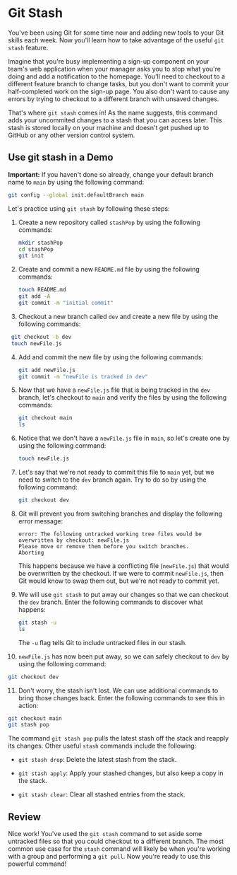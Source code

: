 # Git Stash

You've been using Git for some time now and adding new tools to your Git skills each week. Now you'll learn how to take advantage of the useful `git stash` feature.

Imagine that you're busy implementing a sign-up component on your team's web application when your manager asks you to stop what you're doing and add a notification to the homepage. You'll need to checkout to a different feature branch to change tasks, but you don't want to commit your half-completed work on the sign-up page. You also don't want to cause any errors by trying to checkout to a different branch with unsaved changes.

That's where `git stash` comes in! As the name suggests, this command adds your uncommited changes to a stash that you can access later. This stash is stored locally on your machine and doesn't get pushed up to GitHub or any other version control system.

## Use git stash in a Demo

**Important:** If you haven't done so already, change your default branch name to `main` by using the following command:

```sh
git config --global init.defaultBranch main
```

Let's practice using `git stash` by following these steps:

1. Create a new repository called `stashPop` by using the following commands:

   ```sh
   mkdir stashPop
   cd stashPop
   git init
   ```

2. Create and commit a new `README.md` file by using the following commands:

   ```sh
   touch README.md
   git add -A
   git commit -m "initial commit"
   ```

3. Checkout a new branch called `dev` and create a new file by using the following commands:

  ```sh
   git checkout -b dev
   touch newFile.js
   ```

4. Add and commit the new file by using the following commands:

   ```sh
   git add newFile.js
   git commit -m "newFile is tracked in dev"
   ```

5. Now that we have a `newFile.js` file that is being tracked in the `dev` branch, let's checkout to `main` and verify the files by using the following commands:

   ```sh
   git checkout main
   ls
   ```

6. Notice that we don't have a `newFile.js` file in `main`, so let's create one by using the following command:

   ```sh
   touch newFile.js
   ```

7. Let's say that we're not ready to commit this file to `main` yet, but we need to switch to the `dev` branch again. Try to do so by using the following command:

   ```sh
   git checkout dev
   ```

8. Git will prevent you from switching branches and display the following error message:

   ```text
   error: The following untracked working tree files would be overwritten by checkout: newFile.js
   Please move or remove them before you switch branches.
   Aborting
   ```

   This happens because we have a conflicting file (`newFile.js`) that would be overwritten by the checkout. If we were to commit `newFile.js`, then Git would know to swap them out, but we're not ready to commit yet.

9. We will use `git stash` to put away our changes so that we can checkout the `dev` branch. Enter the following commands to discover what happens:

   ```sh
   git stash -u
   ls
   ```

   The `-u` flag tells Git to include untracked files in our stash. 

10. `newFile.js` has now been put away, so we can safely checkout to `dev` by using the following command:

   ```sh
   git checkout dev
   ```

11. Don't worry, the stash isn't lost. We can use additional commands to bring those changes back. Enter the following commands to see this in action:

   ```sh
   git checkout main
   git stash pop
   ```

The command `git stash pop` pulls the latest stash off the stack and reapply its changes. Other useful `stash` commands include the following:

  * `git stash drop`: Delete the latest stash from the stack.

  * `git stash apply`: Apply your stashed changes, but also keep a copy in the stack.

  * `git stash clear`: Clear all stashed entries from the stack.

## Review

Nice work! You've used the `git stash` command to set aside some untracked files so that you could checkout to a different branch. The most common use case for the `stash` command will likely be when you're working with a group and performing a `git pull`. Now you're ready to use this powerful command!